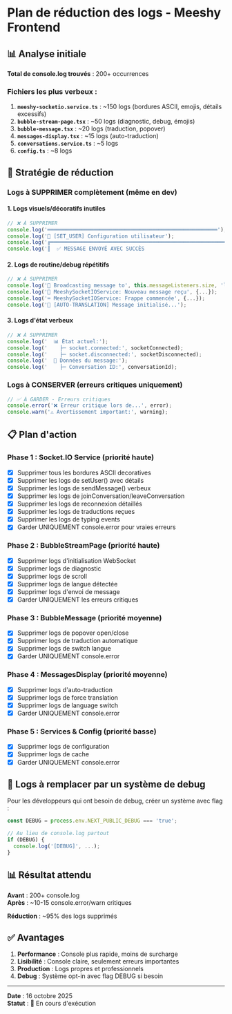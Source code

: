 # Plan de réduction des logs - Meeshy Frontend

## 📊 Analyse initiale

**Total de console.log trouvés** : 200+ occurrences

### Fichiers les plus verbeux :
1. **`meeshy-socketio.service.ts`** : ~150 logs (bordures ASCII, emojis, détails excessifs)
2. **`bubble-stream-page.tsx`** : ~50 logs (diagnostic, debug, émojis)
3. **`bubble-message.tsx`** : ~20 logs (traduction, popover)
4. **`messages-display.tsx`** : ~15 logs (auto-traduction)
5. **`conversations.service.ts`** : ~5 logs
6. **`config.ts`** : ~8 logs

## 🎯 Stratégie de réduction

### Logs à SUPPRIMER complètement (même en dev)

#### 1. Logs visuels/décoratifs inutiles
```typescript
// ❌ À SUPPRIMER
console.log('═══════════════════════════════════════════════════════');
console.log('🔧 [SET_USER] Configuration utilisateur');
console.log('╔═══════════════════════════════════════════════════════════════╗');
console.log('║  ✅ MESSAGE ENVOYÉ AVEC SUCCÈS                                ║');
```

#### 2. Logs de routine/debug répétitifs
```typescript
// ❌ À SUPPRIMER
console.log('🔄 Broadcasting message to', this.messageListeners.size, 'listeners');
console.log('📨 MeeshySocketIOService: Nouveau message reçu', {...});
console.log('⌨️ MeeshySocketIOService: Frappe commencée', {...});
console.log('🎯 [AUTO-TRANSLATION] Message initialisé...');
```

#### 3. Logs d'état verbeux
```typescript
// ❌ À SUPPRIMER  
console.log('  📊 État actuel:');
console.log('    ├─ socket.connected:', socketConnected);
console.log('    ├─ socket.disconnected:', socketDisconnected);
console.log('  📝 Données du message:');
console.log('    ├─ Conversation ID:', conversationId);
```

### Logs à CONSERVER (erreurs critiques uniquement)

```typescript
// ✅ À GARDER - Erreurs critiques
console.error('❌ Erreur critique lors de...', error);
console.warn('⚠️ Avertissement important:', warning);
```

## 📋 Plan d'action

### Phase 1 : Socket.IO Service (priorité haute)
- [x] Supprimer tous les bordures ASCII decoratives
- [x] Supprimer les logs de setUser() avec détails
- [x] Supprimer les logs de sendMessage() verbeux
- [x] Supprimer les logs de joinConversation/leaveConversation
- [x] Supprimer les logs de reconnexion détaillés
- [x] Supprimer les logs de traductions reçues
- [x] Supprimer les logs de typing events
- [x] Garder UNIQUEMENT console.error pour vraies erreurs

### Phase 2 : BubbleStreamPage (priorité haute)  
- [x] Supprimer logs d'initialisation WebSocket
- [x] Supprimer logs de diagnostic
- [x] Supprimer logs de scroll
- [x] Supprimer logs de langue détectée
- [x] Supprimer logs d'envoi de message
- [x] Garder UNIQUEMENT les erreurs critiques

### Phase 3 : BubbleMessage (priorité moyenne)
- [x] Supprimer logs de popover open/close
- [x] Supprimer logs de traduction automatique
- [x] Supprimer logs de switch langue
- [x] Garder UNIQUEMENT console.error

### Phase 4 : MessagesDisplay (priorité moyenne)
- [x] Supprimer logs d'auto-traduction
- [x] Supprimer logs de force translation
- [x] Supprimer logs de language switch
- [x] Garder UNIQUEMENT console.error

### Phase 5 : Services & Config (priorité basse)
- [x] Supprimer logs de configuration
- [x] Supprimer logs de cache
- [x] Garder UNIQUEMENT console.error

## 🔧 Logs à remplacer par un système de debug

Pour les développeurs qui ont besoin de debug, créer un système avec flag :

```typescript
const DEBUG = process.env.NEXT_PUBLIC_DEBUG === 'true';

// Au lieu de console.log partout
if (DEBUG) {
  console.log('[DEBUG]', ...);
}
```

## 📊 Résultat attendu

**Avant** : 200+ console.log  
**Après** : ~10-15 console.error/warn critiques

**Réduction** : ~95% des logs supprimés

## ✅ Avantages

1. **Performance** : Console plus rapide, moins de surcharge
2. **Lisibilité** : Console claire, seulement erreurs importantes
3. **Production** : Logs propres et professionnels
4. **Debug** : Système opt-in avec flag DEBUG si besoin

---

**Date** : 16 octobre 2025  
**Statut** : 🚧 En cours d'exécution
